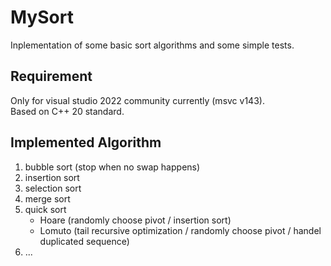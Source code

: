 # MySort
Inplementation of some basic sort algorithms and some simple tests.

## Requirement
Only for visual studio 2022 community currently (msvc v143).  
Based on C++ 20 standard.

## Implemented Algorithm
1. bubble sort (stop when no swap happens)
3. insertion sort
4. selection sort
5. merge sort
6. quick sort
   - Hoare (randomly choose pivot / insertion sort)
   - Lomuto (tail recursive optimization / randomly choose pivot / handel duplicated sequence)
7. ...
